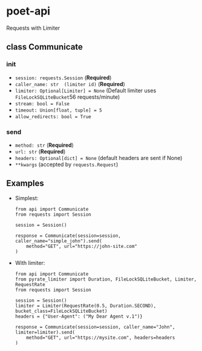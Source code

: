 # poet-api
Requests with Limiter

## class Communicate
  ### __init__
    
  * `session: requests.Session` (**Required**)
  * `caller_name: str  (limiter id)` (**Required**)
  * `limiter: Optional[Limiter] = None` (Default limiter uses `FileLockSQLiteBucket`56 requests/minute)
  * `stream: bool = False`
  * `timeout: Union[float, tuple] = 5`
  * `allow_redirects: bool = True`

  ### send
  * `method: str` (**Required**)
  * `url: str` (**Required**)
  * `headers: Optional[dict] = None` (default headers are sent if None)
  * `**kwargs` (accepted by `requests.Request`)

## Examples
- Simplest:
  ```
  from api import Communicate
  from requests import Session
  
  session = Session()
  
  response = Communicate(session=session, caller_name="simple_john").send(
      method="GET", url="https://john-site.com"
  )
  ```

- With limiter:

  ```
  from api import Communicate
  from pyrate_limiter import Duration, FileLockSQLiteBucket, Limiter, RequestRate
  from requests import Session
  
  session = Session()
  limiter = Limiter(RequestRate(0.5, Duration.SECOND), bucket_class=FileLockSQLiteBucket)
  headers = {"User-Agent": ("My Dear Agent v.1")}
  
  response = Communicate(session=session, caller_name="John", limiter=limiter).send(
      method="GET", url="https://mysite.com", headers=headers
  )
  ```
